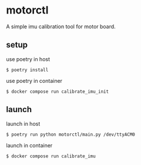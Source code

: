 # motorctl
A simple imu calibration tool for motor board.

## setup
use poetry in host
```
$ poetry install
```

use poetry in container
```
$ docker compose run calibrate_imu_init
```


## launch
launch in host
```
$ poetry run python motorctl/main.py /dev/ttyACM0
```


launch in container
```
$ docker compose run calibrate_imu
```
